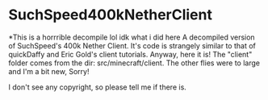 # SuchSpeed400kNetherClient
*This is a horrrible decompile lol idk what i did here
A decompiled version of SuchSpeed's 400k Nether Client. It's code is strangely similar to that of quickDaffy and Eric Gold's client tutorials. Anyway, here it is!
The "client" folder comes from the dir: src/minecraft/client. The other flies were to large and I'm a bit new, Sorry!

I don't see any copyright, so please tell me if there is.
